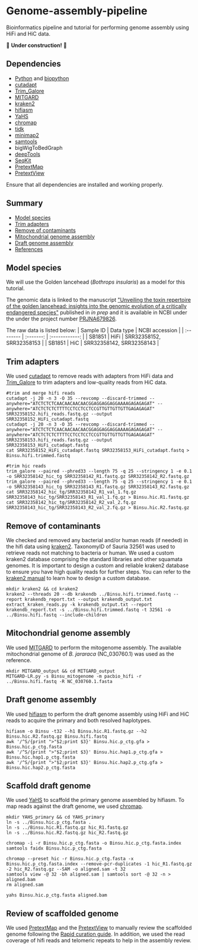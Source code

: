 <!---
![genome_assembly_pipeline](/genome_assembly_workflow.png)
--->

# Genome-assembly-pipeline
Bioinformatics pipeline and tutorial for performing genome assembly using HiFi and HiC data.

:construction:	**Under construction!** :construction:	

## Dependencies
 - [Python](https://www.python.org/) and [biopython](https://biopython.org/)
 - [cutadapt](https://github.com/marcelm/cutadapt)
 - [Trim_Galore](https://github.com/FelixKrueger/TrimGalore)
 - [MITGARD](https://github.com/pedronachtigall/MITGARD)
 - [kraken2](https://github.com/DerrickWood/kraken2)
 - [hifiasm](https://github.com/chhylp123/hifiasm)
 - [YaHS](https://github.com/c-zhou/yahs)
 - [chromap](https://github.com/haowenz/chromap)
 - [tidk](https://github.com/tolkit/telomeric-identifier)
 - [minimap2](https://github.com/lh3/minimap2)
 - [samtools](https://github.com/samtools/samtools)
 - bigWigToBedGraph
 - [deepTools](https://github.com/deeptools/deepTools)
 - [SeqKit](https://github.com/shenwei356/seqkit)
 - [PretextMap](https://github.com/sanger-tol/PretextMap)
 - [PretextView](https://github.com/sanger-tol/PretextView)

Ensure that all dependencies are installed and working properly.

## Summary
 - [Model species](#model-species)
 - [Trim adapters](#trim-adapters)
 - [Remove of contaminants](#remove-of-contaminants)
 - [Mitochondrial genome assembly](#mitochondrial-genome-assembly)
 - [Draft genome assembly](#draft-genome-assembly)
 - [References](#references)

## Model species
We will use the Golden lancehead (*Bothrops insularis*) as a model for this tutorial.

The genomic data is linked to the manuscript ["Unveiling the toxin repertoire of the golden lancehead: insights into the genomic evolution of a critically endangered species"](https://doi.org/10.1093/molbev/msaf058) published in *in prep* and it is available in NCBI under the under the project number [PRJNA679826](https://www.ncbi.nlm.nih.gov/bioproject/PRJNA679826/).

The raw data is listed below:
| Sample ID | Data type | NCBI accession |
| :-------- | :-------: | :------------: | 
| SB1851    | HiFi | SRR32358152, SRR32358153 |
| SB1851    | HiC | SRR32358142, SRR32358143 |

## Trim adapters
We used [cutadapt](https://github.com/marcelm/cutadapt) to remove reads with adapters from HiFi data and [Trim_Galore](https://github.com/FelixKrueger/TrimGalore) to trim adapters and low-quality reads from HiC data.

```
#trim and merge hifi reads
cutadapt -j 20 -n 3 -O 35 --revcomp --discard-trimmed --anywhere="ATCTCTCTCAACAACAACAACGGAGGAGGAGGAAAAGAGAGAGAT" --anywhere="ATCTCTCTCTTTTCCTCCTCCTCCGTTGTTGTTGTTGAGAGAGAT" SRR32358152.hifi_reads.fastq.gz --output SRR32358152_HiFi_cutadapt.fastq
cutadapt -j 20 -n 3 -O 35 --revcomp --discard-trimmed --anywhere="ATCTCTCTCAACAACAACAACGGAGGAGGAGGAAAAGAGAGAGAT" --anywhere="ATCTCTCTCTTTTCCTCCTCCTCCGTTGTTGTTGTTGAGAGAGAT" SRR32358153.hifi_reads.fastq.gz --output SRR32358153_HiFi_cutadapt.fastq
cat SRR32358152_HiFi_cutadapt.fastq SRR32358153_HiFi_cutadapt.fastq > Binsu.hifi.trimmed.fastq

#trim hic reads
trim_galore --paired --phred33 --length 75 -q 25 --stringency 1 -e 0.1 -o SRR32358142_hic_tg SRR32358142_R1.fastq.gz SRR32358142_R2.fastq.gz
trim_galore --paired --phred33 --length 75 -q 25 --stringency 1 -e 0.1 -o SRR32358143_hic_tg SRR32358143_R1.fastq.gz SRR32358143_R2.fastq.gz
cat SRR32358142_hic_tg/SRR32358142_R1_val_1.fq.gz SRR32358143_hic_tg/SRR32358143_R1_val_1.fq.gz > Binsu.hic.R1.fastq.gz
cat SRR32358142_hic_tg/SRR32358142_R2_val_2.fq.gz SRR32358143_hic_tg/SRR32358143_R2_val_2.fq.gz > Binsu.hic.R2.fastq.gz
```

## Remove of contaminants
We checked and removed any bacterial and/or human reads (if needed) in the hifi data using [kraken2](https://github.com/DerrickWood/kraken2). TaxonomyID of Sauria 32561 was used to retrieve reads not matching to bacteria or human. We used a custom kraken2 database comprising the standard libraries and other squamata genomes. It is important to design a custom and reliable kraken2 database to ensure you have high quality reads for further steps. You can refer to the [kraken2 manual](https://github.com/DerrickWood/kraken2/wiki/Manual) to learn how to design a custom database.
```
mkdir kraken2 && cd kraken2
kraken2 --threads 20 --db krakendb ../Binsu.hifi.trimmed.fastq --report krakendb_report.txt --output krakendb_output.txt
extract_kraken_reads.py -k krakendb_output.txt --report krakendb_report.txt -s ../Binsu.hifi.trimmed.fastq -t 32561 -o ../Binsu.hifi.fastq --include-children
```

## Mitochondrial genome assembly
We used [MITGARD](https://github.com/pedronachtigall/MITGARD) to perform the mitogenome assembly. The available mitochondrial genome of *B. jararaca* (NC_030760.1) was used as the reference.
```
mkdir MITGARD_output && cd MITGARD_output
MITGARD-LR.py -s Binsu_mitogenome -m pacbio_hifi -r ../Binsu.hifi.fastq -R NC_030760.1.fasta
```

## Draft genome assembly
We used [hifiasm](https://github.com/chhylp123/hifiasm) to perform the draft genome assembly using HiFi and HiC reads to acquire the primary and both resolved haplotypes.
```
hifiasm -o Binsu -t32 --h1 Binsu.hic.R1.fastq.gz --h2 Binsu.hic.R2.fastq.gz Binsu.hifi.fastq
awk '/^S/{print ">"$2;print $3}' Binsu.hic.p_ctg.gfa > Binsu.hic.p_ctg.fasta
awk '/^S/{print ">"$2;print $3}' Binsu.hic.hap1.p_ctg.gfa > Binsu.hic.hap1.p_ctg.fasta
awk '/^S/{print ">"$2;print $3}' Binsu.hic.hap2.p_ctg.gfa > Binsu.hic.hap2.p_ctg.fasta
```

## Scaffold draft genome
We used [YaHS](https://github.com/c-zhou/yahs) to scaffold the primary genome assembled by hifiasm. To map reads against the draft genome, we used [chromap](https://github.com/haowenz/chromap).
```
mkdir YAHS_primary && cd YAHS_primary
ln -s ../Binsu.hic.p_ctg.fasta .
ln -s ../Binsu.hic.R1.fastq.gz hic_R1.fastq.gz
ln -s ../Binsu.hic.R2.fastq.gz hic_R2.fastq.gz

chromap -i -r Binsu.hic.p_ctg.fasta -o Binsu.hic.p_ctg.fasta.index
samtools faidx Binsu.hic.p_ctg.fasta

chromap --preset hic -r Binsu.hic.p_ctg.fasta -x Binsu.hic.p_ctg.fasta.index --remove-pcr-duplicates -1 hic_R1.fastq.gz -2 hic_R2.fastq.gz --SAM -o aligned.sam -t 32
samtools view -@ 32 -bh aligned.sam | samtools sort -@ 32 -n > aligned.bam
rm aligned.sam

yahs Binsu.hic.p_ctg.fasta aligned.bam
```

## Review of scaffolded genome
We used [PretextMap](https://github.com/sanger-tol/PretextMap) and the [PretextView](https://github.com/sanger-tol/PretextView) to manually review the scaffolded genome following the [Rapid curation guide](https://gitlab.com/wtsi-grit/rapid-curation/-/tree/main). In addition, we used the read coverage of hifi reads and telomeric repeats to help in the assembly review.

<!---

```
#map hic to generate the contact map
chromap -i -r yahs.out_scaffolds_final.fa -o yahs.out_scaffolds_final.fa.index
samtools faidx yahs.out_scaffolds_final.fa
chromap --preset hic -r yahs.out_scaffolds_final.fa -x yahs.out_scaffolds_final.fa.index --remove-pcr-duplicates -1 hic_R1.fastq -2 hic_R2.fastq --SAM -o aligned.sam -t 32
samtools view -@ 32 -bh aligned.sam | samtools sort -@ 32 -n > aligned.bam
rm aligned.sam

samtools view -h aligned.bam | PretextMap -o hic_map.pretext --sortby length --sortorder descend --mapq 0

#track - genomeCoverage - hifi
minimap2 -ax map-hifi -t 16 yahs.out_scaffolds_final.fa ../Binsu.hifi.fastq | samtools sort -@16 -O BAM -o hifi_unfilt.bam
samtools view -b -F 256 hifi_unfilt.bam > hifi.bam
rm hifi_unfilt.bam
samtools index hifi.bam
bamCoverage -b hifi.bam -o hifi.bw
bigWigToBedGraph hifi.bw  /dev/stdout | PretextGraph -i hic_map.pretext -n "hifi_cov" -o hifi_cov.pretext

#track - telomeric repeats
tidk search -s TTAGG --dir tidk_out --output TTAGG --fasta yahs.out_scaffolds_final.fa --extension bedgraph
PretextGraph -i hic_map.pretext -n "telomer" -o telomer.pretext < TTAGG_telomeric_repeat_windows.bedgraph
```

## References
If you use this tutorial or any of the resources/scripts, please consider citing: [Nachtigall et al., in prep](https://doi.org/10.1093/molbev/msaf058).

Please, cite the original manuscript of each tool used in this tutorial.
--->
